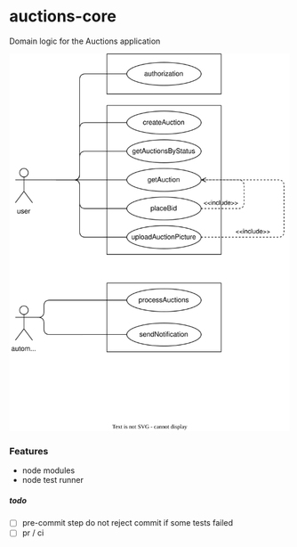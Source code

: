 # auctions-core
Domain logic for the Auctions application

![Alt text](./auctions-core.svg)


### Features
* node modules
* node test runner

##### todo
- [ ] pre-commit step do not reject commit if some tests failed
- [ ] pr / ci
